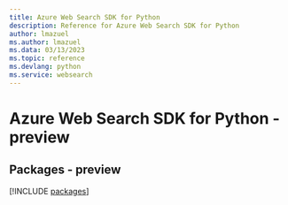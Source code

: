 ```yaml
---
title: Azure Web Search SDK for Python
description: Reference for Azure Web Search SDK for Python
author: lmazuel
ms.author: lmazuel
ms.data: 03/13/2023
ms.topic: reference
ms.devlang: python
ms.service: websearch
---
```

# Azure Web Search SDK for Python - preview
## Packages - preview
[!INCLUDE [packages](web-search-index.md)]
